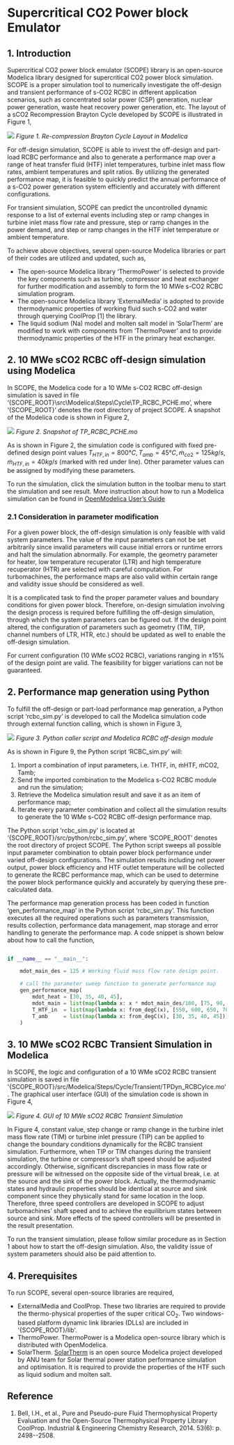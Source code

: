 # Supercritical CO2 Power block Emulator

## 1. Introduction

Supercritical CO2 power block emulator (SCOPE) library is an open-source Modelica library designed for supercritical CO2 power block simulation. SCOPE is a proper simulation tool to numerically investigate the off-design and transient performance of s-CO2 RCBC in different application scenarios, such as concentrated solar power (CSP) generation, nuclear power generation, waste heat recovery power generation, etc. The layout of a sCO2 Recompression Brayton Cycle developed by SCOPE is illustrated in Figure 1,

![](img/RCBC_layout_modelica.png)
*Figure 1. Re-compression Brayton Cycle Layout in Modelica*

For off-design simulation, SCOPE is able to invest the off-design and part-load RCBC performance and also to generate a performance map over a range of heat transfer fluid (HTF) inlet temperatures, turbine inlet mass flow rates, ambient temperatures and split ratios. By utilizing the generated performance map, it is feasible to quickly predict the annual performance of a s-CO2 power generation system efficiently and accurately with different configurations. 

For transient simulation, SCOPE can predict the uncontrolled dynamic response to a list of external events including step or ramp changes in turbine inlet mass flow rate and pressure, step or ramp changes in the power demand, and step or ramp changes in the HTF inlet temperature or ambient temperature. 

To achieve above objectives, several open-source Modelica libraries or part of their codes are utilized and updated, such as,

- The open-source Modelica library ‘ThermoPower’ is selected to provide the key components such as turbine, compressor and heat exchanger for further modification and assembly to form the 10 MWe s-CO2 RCBC simulation program. 
- The open-source Modelica library ‘ExternalMedia’ is adopted to provide thermodynamic properties of working fluid such s-CO2 and water through querying CoolProp [1] the library. 
- The liquid sodium (Na) model and molten salt model in ‘SolarTherm’ are modified to work with components from ‘ThermoPower’ and to provide thermodynamic properties of the HTF in the primary heat exchanger. 

## 2. 10 MWe sCO2 RCBC off-design simulation using Modelica

In SCOPE, the Modelica code for a 10 WMe s-CO2 RCBC off-design simulation is saved in file ‘{SCOPE_ROOT}\src\Modelica\Steps\Cycle\TP_RCBC_PCHE.mo’, where ‘{SCOPE_ROOT}’ denotes the root directory of project SCOPE. A snapshot of the Modelica code is shown in Figure 2,


![](img/Snapshot_TP_RCBC_PCHE_mo.png)
*Figure 2. Snapshot of TP_RCBC_PCHE.mo*

As is shown in Figure 2, the simulation code is configured with fixed pre-defined design point values  $T_{HTF,in}=800°C,T_{amb}=45°C, \dot{m}_{co2}=125 kg/s, \dot{m}_{HTF,in}=40 kg/s$  (marked with red under line). Other parameter values can be assigned by modifying these parameters.

To run the simulation, click the simulation button in the toolbar menu to start the simulation and see result. More instruction about how to run a Modelica simulation can be found in [OpenModelica User’s Guide](https://www.openmodelica.org/doc/OpenModelicaUsersGuide/latest/)
### 2.1 Consideration in parameter modification

For a given power block, the off-design simulation is only feasible with valid system parameters. The value of the input parameters can not be set arbitrarily since invalid parameters will cause initial errors or runtime errors and halt the simulation abnormally. For example, the geometry parameter for heater, low temperature recuperator (LTR) and high temperature recuperator (HTR) are selected with careful computation. For turbomachines, the performance maps are also valid within certain range and validity issue should be considered as well. 

It is a complicated task to find the proper parameter values and boundary conditions for given power block. Therefore, on-design simulation involving the design process is required before fulfilling the off-design simulation, through which the system parameters can be figured out. If the design point altered, the configuration of parameters such as geometry (TIM, TIP, channel numbers of LTR, HTR, etc.) should be updated as well to enable the off-design simulation. 

For current configuration (10 WMe sCO2 RCBC), variations ranging in $\pm 15 \%$ of the design point are valid. The feasibility for bigger variations can not be guaranteed.  

## 2. Performance map generation using Python

To fulfill the off-design or part-load performance map generation, a Python script ‘rcbc_sim.py’ is developed to call the Modelica simulation code through external function calling, which is shown in Figure 3,

![](img/Python_caller_script_w_Modelica_RCBC_off_design_module.png)
*Figure 3. Python caller script and Modelica RCBC off-design module*

As is shown in Figure 9, the Python script ‘RCBC_sim.py’ will: 

1)	Import a combination of input parameters, i.e. THTF, in, ṁHTF, ṁCO2, Tamb; 
2)	Send the imported combination to the Modelica s-CO2 RCBC module and run the simulation; 
3)	Retrieve the Modelica simulation result and save it as an item of performance map; 
4)	Iterate every parameter combination and collect all the simulation results to generate the 10 WMe s-CO2 RCBC off-design performance map. 

The Python script 'rcbc_sim.py' is located at ‘{SCOPE_ROOT}/src/python/rcbc_sim.py’, where ‘SCOPE_ROOT’ denotes the root directory of project SCOPE. The Python script sweeps all possible input parameter combination to obtain power block performance under varied off-design configurations. The simulation results including net power output, power block efficiency and HTF outlet temperature will be collected to generate the RCBC performance map, which can be used to determine the power block performance quickly and accurately by querying these pre-calculated data. 

The performance map generation process has been coded in function ‘gen_performance_map’ in the Python script ‘rcbc_sim.py’. This function executes all the required operations such as parameters transmission, results collection, performance data management, map storage and error handling to generate the performance map.  A code snippet is shown below about how to call the function,

``` Python

if __name__ == "__main__":

    mdot_main_des = 125 # Working fluid mass flow rate design point. 

    # call the parameter sweep function to generate performance map
    gen_performance_map(
        mdot_heat = [30, 35, 40, 45],
        mdot_main = list(map(lambda x: x * mdot_main_des/100, [75, 90, 100, 120])),
        T_HTF_in  = list(map(lambda x: from_degC(x), [550, 600, 650, 700])),
        T_amb     = list(map(lambda x: from_degC(x), [30, 35, 40, 45]))
    )

```

## 3. 10 MWe sCO2 RCBC Transient Simulation in Modelica

In SCOPE, the logic and configuration of a 10 WMe sCO2 RCBC transient simulation is saved in file '{SCOPE_ROOT}/src/Modelica/Steps/Cycle/Transient/TPDyn_RCBCylce.mo'. The graphical user interface (GUI) of the simulation code is shown in Figure 4,

![](img/RCBC_layout_modelica_dyn.png)
*Figure 4. GUI of 10 MWe sCO2 RCBC Transient Simulation*

In Figure 4, constant value, step change or ramp change in the turbine inlet mass flow rate (TIM) or turbine inlet pressure (TIP) can be applied to change the boundary conditions dynamically for the RCBC transient simulation. Furthermore, when TIP or TIM changes during the transient simulation, the turbine or compressor’s shaft speed should be adjusted accordingly. Otherwise, significant discrepancies in mass flow rate or pressure will be witnessed on the opposite side of the virtual break, i.e. at the source and the sink of the power block. Actually, the thermodynamic states and hydraulic properties should be identical at source and sink component since they physically stand for same location in the loop. Therefore, three speed controllers are developed in SCOPE to adjust turbomachines’ shaft speed and to achieve the equilibrium states between source and sink. More effects of the speed controllers will be presented in the result presentation. 

To run the transient simulation, please follow similar procedure as in Section 1 about how to start the off-design simulation. Also, the validity issue of system parameters should also be paid attention to. 
 
## 4. Prerequisites

To run SCOPE, several open-source libraries are required, 

- ExternalMedia and CoolProp. These two libraries are required to provide the thermo-physical properties of the super critical $\text{CO}_2$. Two windows-based platform dynamic link libraries (DLLs) are included in '{SCOPE_ROOT}/lib'. 
- ThermoPower. ThermoPower is a Modelica open-source library which is distributed with OpenModelica. 
- SolarTherm. [SolarTherm](https://github.com/SolarTherm/SolarTherm ) is an open source Modelica project developed by ANU team for Solar thermal power station performance simulation and optimisation. It is required to provide the properties of the HTF such as liquid sodium and molten salt. 

## Reference 

1. Bell, I.H., et al., Pure and Pseudo-pure Fluid Thermophysical Property Evaluation and the Open-Source Thermophysical Property Library CoolProp. Industrial & Engineering Chemistry Research, 2014. 53(6): p. 2498--2508.

